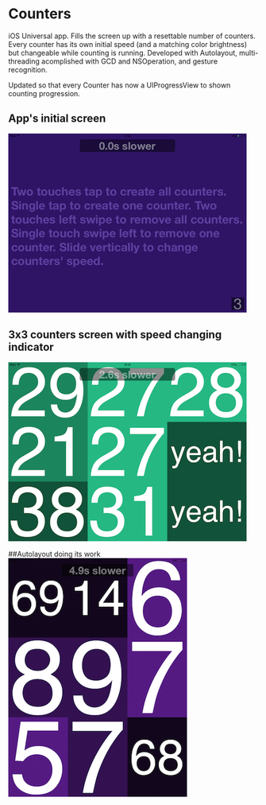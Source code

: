 # Counters
iOS Universal app. Fills the screen up with a resettable number of counters. Every counter has its own initial speed (and a matching color brightness) but changeable while counting is running. Developed with Autolayout, multi-threading acomplished with GCD and NSOperation, and gesture recognition.

Updated so that every Counter has now a UIProgressView to shown counting progression.

## App's initial screen
![intial_screen](https://github.com/pd3v/Counters/blob/master/Screenshots/Initial%20screen.PNG)

## 3x3 counters screen with speed changing indicator
![3x3_counters_screen_with_speed_changing_ indicator](https://github.com/pd3v/Counters/blob/master/Screenshots/counters%20running.PNG)

##Autolayout doing its work
![3x3_counters_screen_in_portrait_orientation](https://github.com/pd3v/Counters/blob/master/Screenshots/counters%20running%202.png)
